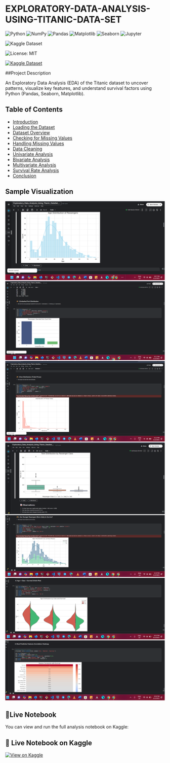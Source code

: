 # EXPLORATORY-DATA-ANALYSIS-USING-TITANIC-DATA-SET
<!-- Language & Tools -->
![Python](https://img.shields.io/badge/Python-3.10-blue)
![NumPy](https://img.shields.io/badge/NumPy-Used-informational?logo=numpy)
![Pandas](https://img.shields.io/badge/Pandas-Used-informational?logo=pandas)
![Matplotlib](https://img.shields.io/badge/Matplotlib-Used-informational?logo=matplotlib)
![Seaborn](https://img.shields.io/badge/Seaborn-Used-informational?logo=seaborn)
![Jupyter](https://img.shields.io/badge/Jupyter-Notebook-orange?logo=jupyter)

<!-- Data Source -->
![Kaggle Dataset](https://img.shields.io/badge/Data-Kaggle-blue?logo=kaggle)

<!-- License -->
![License: MIT](https://img.shields.io/badge/License-MIT-yellow.svg)

<!-- Status -->
[![Kaggle Dataset](https://img.shields.io/badge/Data-Kaggle-blue?logo=kaggle)]([https://www.kaggle.com/c/titanic](https://www.kaggle.com/code/danielnzioki/exploratory-data-analysis-using-titanic-dataset-cy))




##Project Description

An Exploratory Data Analysis (EDA) of the Titanic dataset to uncover patterns, visualize key features, and understand survival factors using Python (Pandas, Seaborn, Matplotlib).

## Table of Contents
- [Introduction](#introduction)
- [Loading the Dataset](#loading-the-dataset)
- [Dataset Overview](#dataset-overview)
- [Checking for Missing Values](#checking-for-missing-values)
- [Handling Missing Values](#handling-missing-values)
- [Data Cleaning](#data-cleaning)
- [Univariate Analysis](#univariate-analysis)
- [Bivariate Analysis](#bivariate-analysis)
- [Multivariate Analysis](#multivariate-analysis)
- [Survival Rate Analysis](#survival-rate-analysis)
- [Conclusion](#conclusion)
  
## Sample Visualization
![Age Distribution of Passengers Histogram/KDE](tit_img/2.1.1.png)
![Embarked Port Distribution](tit_img/2.2.png)
![Distribution of Ticket Fairs](tit_img/2.3.png)
![Fare Distribution by Passenger Class](tit_img/3.1.1.png)
![Age Distribution by Survival Status](tit_img/3.2.png)
![Age Distribution by class Survival](tit_img/6.4.png)
![Feature Correlation with Survival](tit_img/6.5.png)

## 🚀Live Notebook

You can view and run the full analysis notebook on Kaggle:

## 🚀 Live Notebook on Kaggle

[![View on Kaggle](https://img.shields.io/badge/View_on-Kaggle-blue?logo=kaggle)](https://www.kaggle.com/code/danielnzioki/exploratory-data-analysis-using-titanic-dataset-cy)


